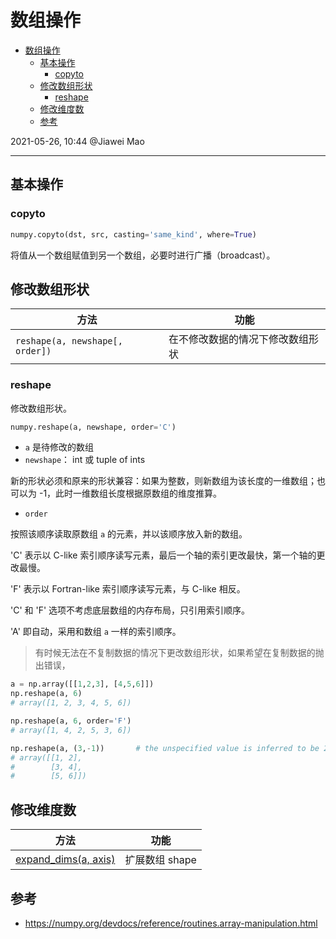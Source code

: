 # 数组操作

- [数组操作](#数组操作)
  - [基本操作](#基本操作)
    - [copyto](#copyto)
  - [修改数组形状](#修改数组形状)
    - [reshape](#reshape)
  - [修改维度数](#修改维度数)
  - [参考](#参考)

2021-05-26, 10:44
@Jiawei Mao
***

## 基本操作

### copyto

```py
numpy.copyto(dst, src, casting='same_kind', where=True)
```

将值从一个数组赋值到另一个数组，必要时进行广播（broadcast）。


## 修改数组形状

|方法|功能|
|---|---|
|`reshape(a, newshape[, order])`|在不修改数据的情况下修改数组形状|

### reshape

修改数组形状。

```py
numpy.reshape(a, newshape, order='C')
```

- `a` 是待修改的数组
- `newshape`： int 或 tuple of ints

新的形状必须和原来的形状兼容：如果为整数，则新数组为该长度的一维数组；也可以为 -1，此时一维数组长度根据原数组的维度推算。

- `order`

按照该顺序读取原数组 `a` 的元素，并以该顺序放入新的数组。

'C' 表示以 C-like 索引顺序读写元素，最后一个轴的索引更改最快，第一个轴的更改最慢。

'F' 表示以 Fortran-like 索引顺序读写元素，与 C-like 相反。

'C' 和 'F' 选项不考虑底层数组的内存布局，只引用索引顺序。

'A' 即自动，采用和数组 `a` 一样的索引顺序。

> 有时候无法在不复制数据的情况下更改数组形状，如果希望在复制数据的抛出错误，

```py
a = np.array([[1,2,3], [4,5,6]])
np.reshape(a, 6)
# array([1, 2, 3, 4, 5, 6])

np.reshape(a, 6, order='F')
# array([1, 4, 2, 5, 3, 6])

np.reshape(a, (3,-1))       # the unspecified value is inferred to be 2
# array([[1, 2],
#        [3, 4],
#        [5, 6]])
```

## 修改维度数

|方法|功能|
|---|---|
|[expand_dims(a, axis)](numpy.expand_dims.md)|扩展数组 shape|

## 参考

- https://numpy.org/devdocs/reference/routines.array-manipulation.html
